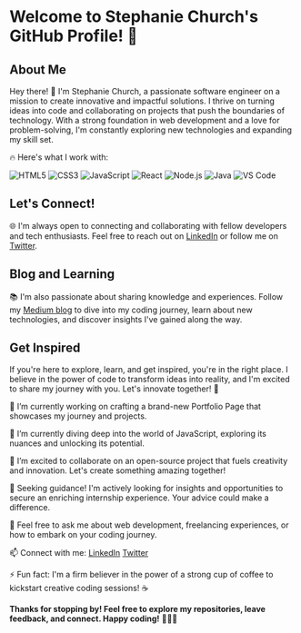 
# Welcome to Stephanie Church's GitHub Profile! 🚀

## About Me

Hey there! 👋 I'm Stephanie Church, a passionate software engineer on a mission to create innovative and impactful solutions. I thrive on turning ideas into code and collaborating on projects that push the boundaries of technology. With a strong foundation in web development and a love for problem-solving, I'm constantly exploring new technologies and expanding my skill set.

🔥 Here's what I work with:

![HTML5](https://img.shields.io/badge/HTML5-E34F26?logo=html5&logoColor=white)
![CSS3](https://img.shields.io/badge/CSS3-1572B6?logo=css3&logoColor=white)
![JavaScript](https://img.shields.io/badge/JavaScript-F7DF1E?logo=javascript&logoColor=black)
![React](https://img.shields.io/badge/React-61DAFB?logo=react&logoColor=black)
![Node.js](https://img.shields.io/badge/Node.js-339933?logo=node.js&logoColor=white)
![Java](https://img.shields.io/badge/Java-007396?logo=java&logoColor=white)
![VS Code](https://img.shields.io/badge/VS_Code-007ACC?logo=visual-studio-code&logoColor=white)

## Let's Connect!

🌐 I'm always open to connecting and collaborating with fellow developers and tech enthusiasts. Feel free to reach out on [LinkedIn](https://www.linkedin.com/in/stephchurch/) or follow me on [Twitter](https://twitter.com/church29920).

## Blog and Learning

📚 I'm also passionate about sharing knowledge and experiences. Follow my [Medium blog](https://medium.com/@church879) to dive into my coding journey, learn about new technologies, and discover insights I've gained along the way.

## Get Inspired

If you're here to explore, learn, and get inspired, you're in the right place. I believe in the power of code to transform ideas into reality, and I'm excited to share my journey with you. Let's innovate together! 🌟

🔭 I’m currently working on crafting a brand-new Portfolio Page that showcases my journey and projects.

🌱 I’m currently diving deep into the world of JavaScript, exploring its nuances and unlocking its potential.

👯 I’m excited to collaborate on an open-source project that fuels creativity and innovation. Let's create something amazing together!

🤔 Seeking guidance! I'm actively looking for insights and opportunities to secure an enriching internship experience. Your advice could make a difference.

💬 Feel free to ask me about web development, freelancing experiences, or how to embark on your coding journey.

📫 Connect with me:
[LinkedIn](https://www.linkedin.com/in/stephchurch/)
[Twitter](https://twitter.com/church29920)

⚡ Fun fact: I'm a firm believer in the power of a strong cup of coffee to kickstart creative coding sessions! ☕

**Thanks for stopping by! Feel free to explore my repositories, leave feedback, and connect. Happy coding!** 🚀👩‍💻




